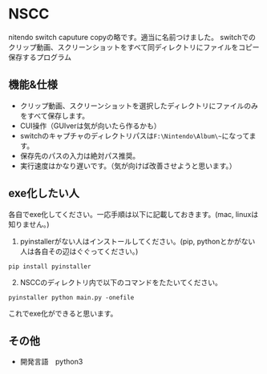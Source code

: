 # NSCC

nitendo switch caputure copyの略です。適当に名前つけました。
switchでのクリップ動画、スクリーンショットをすべて同ディレクトリにファイルをコピー保存するプログラム

## 機能&仕様

- クリップ動画、スクリーンショットを選択したディレクトリにファイルのみをすべて保存します。
- CUI操作（GUIverは気が向いたら作るかも）
- switchのキャプチャのディレクトリパスは`F:\Nintendo\Album\~`になってます。
- 保存先のパスの入力は絶対パス推奨。
- 実行速度はかなり遅いです。（気が向けば改善させようと思います。）

## exe化したい人

各自でexe化してください。一応手順は以下に記載しておきます。(mac, linuxは知りません。)

1. pyinstallerがない人はインストールしてください。(pip, pythonとかがない人は各自その辺はぐぐってください。)

```
pip install pyinstaller
```

2. NSCCのディレクトリ内で以下のコマンドをたたいてください。

```
pyinstaller python main.py -onefile
```

これでexe化ができると思います。

## その他
- 開発言語　python3

